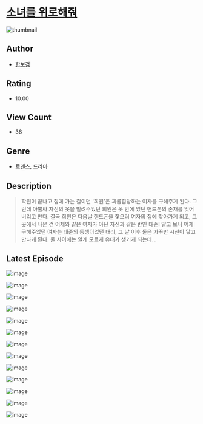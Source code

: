 # [소녀를 위로해줘](https://comic.naver.com/bestChallenge/list?titleId=811221)
![thumbnail](https://image-comic.pstatic.net/user_contents_data/challenge_comic/2023/05/25/364133/upload_4049357496915158576_480x623.jpeg)

## Author
- [한보검](https://comic.naver.com/artistTitle?id=364133)

## Rating
- 10.00

## View Count
- 36

## Genre
- 로맨스, 드라마

## Description
> 학원이 끝나고 집에 가는 길이던 '희원'은 괴롭힘당하는 여자를 구해주게 된다. 그런데 아뿔싸 자신의 옷을 빌려주었던 희원은 옷 안에 있던 핸드폰의 존재를 잊어버리고 만다. 결국 희원은 다음날 핸드폰을 찾으러 여자의 집에 찾아가게 되고, 그곳에서 나온 건 어제와 같은 여자가 아닌 자신과 같은 반인 태준! 알고 보니 어제 구해주었던 여자는 태준의 동생이었던 태리, 그 날 이후 둘은 자꾸만 시선이 닿고 만나게 된다. 둘 사이에는 알게 모르게 유대가 생기게 되는데...


## Latest Episode
![image](https://image-comic.pstatic.net/user_contents_data/challenge_comic/2023/05/25/364133/upload_7077184048155996981.jpeg)

![image](https://image-comic.pstatic.net/user_contents_data/challenge_comic/2023/05/25/364133/upload_4135492360940762416.jpeg)

![image](https://image-comic.pstatic.net/user_contents_data/challenge_comic/2023/05/25/364133/upload_7018360176136763235.jpeg)

![image](https://image-comic.pstatic.net/user_contents_data/challenge_comic/2023/05/25/364133/upload_4051328920408569697.jpeg)

![image](https://image-comic.pstatic.net/user_contents_data/challenge_comic/2023/05/25/364133/upload_7365697892266697315.jpeg)

![image](https://image-comic.pstatic.net/user_contents_data/challenge_comic/2023/05/25/364133/upload_7076951862254265185.jpeg)

![image](https://image-comic.pstatic.net/user_contents_data/challenge_comic/2023/05/25/364133/upload_3846412972783448370.jpeg)

![image](https://image-comic.pstatic.net/user_contents_data/challenge_comic/2023/05/25/364133/upload_3546083550009897524.jpeg)

![image](https://image-comic.pstatic.net/user_contents_data/challenge_comic/2023/05/25/364133/upload_3774356465422447412.jpeg)

![image](https://image-comic.pstatic.net/user_contents_data/challenge_comic/2023/05/25/364133/upload_7292510005355556920.jpeg)

![image](https://image-comic.pstatic.net/user_contents_data/challenge_comic/2023/05/25/364133/upload_7003440676062454071.jpeg)

![image](https://image-comic.pstatic.net/user_contents_data/challenge_comic/2023/05/25/364133/upload_3474585813549069872.jpeg)

![image](https://image-comic.pstatic.net/user_contents_data/challenge_comic/2023/05/25/364133/upload_3762023260626171443.jpeg)
